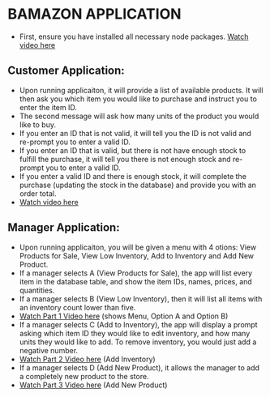 # BAMAZON APPLICATION
* First, ensure you have installed all necessary node packages. <a href="https://drive.google.com/file/d/1ynM5OKvcuNzsDYOCXxtAGsIYla5lNCrh/view?usp=sharing">Watch video here</a>

## Customer Application:
* Upon running applicaiton, it will provide a list of available products. It will then ask you which item you would like to purchase and instruct you to enter the item ID.
* The second message will ask how many units of the product you would like to buy.
* If you enter an ID that is not valid, it will tell you the ID is not valid and re-prompt you to enter a valid ID.
* If you enter an ID that is valid, but there is not have enough stock to fulfill the purchase, it will tell you there is not enough stock and re-prompt you to enter a valid ID.
* If you enter a valid ID and there is enough stock, it will complete the purchase (updating the stock in the database) and provide you with an order total.
* <a href="https://drive.google.com/file/d/1B6Rm55aEeAEiSw2ogxLrUhsV87CGaSnd/view?usp=sharing">Watch video here</a>

## Manager Application:
* Upon running applicaiton, you will be given a menu with 4 otions: View Products for Sale, View Low Inventory, Add to Inventory and Add New Product.
* If a manager selects A (View Products for Sale), the app will list every item in the database table, and show the item IDs, names, prices, and quantities.
* If a manager selects B (View Low Inventory), then it will list all items with an inventory count lower than five.
* <a href="https://drive.google.com/file/d/1roj6r1PDK_BL-97EdIDEHwvDIFHfvkeI/view?usp=sharing">Watch Part 1 Video here</a> (shows Menu, Option A and Option B)
* If a manager selects C (Add to Inventory), the app will display a prompt asking which item ID they would like to edit inventory, and how many units they would like to add. To remove inventory, you would just add a negative number.
* <a href="https://drive.google.com/file/d/1RAT6GIMRIcrlx0x_NIqWsI1L_NdIuj7o/view?usp=sharing">Watch Part 2 Video here</a> (Add Inventory)
* If a manager selects D (Add New Product), it allows the manager to add a completely new product to the store. 
* <a href="https://drive.google.com/file/d/104ZW6oJS8S1loI8nYbO6yl5bvvXNKWvb/view?usp=sharing">Watch Part 3 Video here</a> (Add New Product)

